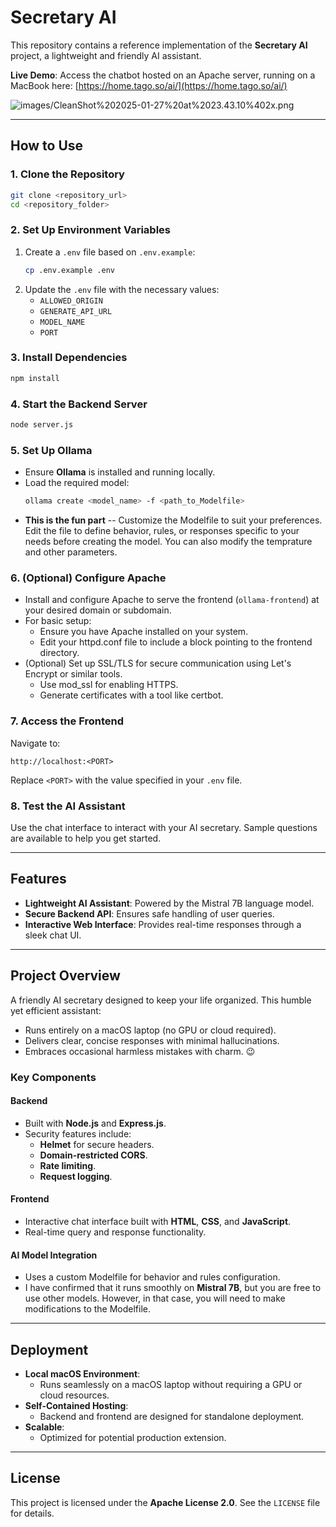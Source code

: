 # Secretary AI

This repository contains a reference implementation of the **Secretary AI** project, a lightweight and friendly AI assistant.

**Live Demo**: Access the chatbot hosted on an Apache server, running on a MacBook here: [https://home.tago.so/ai/](https://home.tago.so/ai/)

![images/CleanShot%202025-01-27%20at%2023.43.10%402x.png](https://github.com/tagoso/secretary-AI/blob/e7e42d0d5aa8b4f46bcad95a85e96c7fc4737aff/images/CleanShot%202025-01-27%20at%2023.43.10%402x.png)

---

## How to Use

### 1. Clone the Repository

```bash
git clone <repository_url>
cd <repository_folder>
```

### 2. Set Up Environment Variables

1. Create a `.env` file based on `.env.example`:
   ```bash
   cp .env.example .env
   ```
2. Update the `.env` file with the necessary values:
   - `ALLOWED_ORIGIN`
   - `GENERATE_API_URL`
   - `MODEL_NAME`
   - `PORT`

### 3. Install Dependencies

```bash
npm install
```

### 4. Start the Backend Server

```bash
node server.js
```

### 5. Set Up Ollama

- Ensure **Ollama** is installed and running locally.
- Load the required model:
  ```bash
  ollama create <model_name> -f <path_to_Modelfile>
  ```
- **This is the fun part** -- Customize the Modelfile to suit your preferences. Edit the file to define behavior, rules, or responses specific to your needs before creating the model. You can also modify the temprature and other parameters.

### 6. (Optional) Configure Apache

- Install and configure Apache to serve the frontend (`ollama-frontend`) at your desired domain or subdomain.
- For basic setup:
  - Ensure you have Apache installed on your system.
  - Edit your httpd.conf file to include a <VirtualHost> block pointing to the frontend directory.
- (Optional) Set up SSL/TLS for secure communication using Let's Encrypt or similar tools.
  - Use mod_ssl for enabling HTTPS.
  - Generate certificates with a tool like certbot.

### 7. Access the Frontend

Navigate to:

```
http://localhost:<PORT>
```

Replace `<PORT>` with the value specified in your `.env` file.

### 8. Test the AI Assistant

Use the chat interface to interact with your AI secretary. Sample questions are available to help you get started.

---

## Features

- **Lightweight AI Assistant**: Powered by the Mistral 7B language model.
- **Secure Backend API**: Ensures safe handling of user queries.
- **Interactive Web Interface**: Provides real-time responses through a sleek chat UI.

---

## Project Overview

A friendly AI secretary designed to keep your life organized. This humble yet efficient assistant:

- Runs entirely on a macOS laptop (no GPU or cloud required).
- Delivers clear, concise responses with minimal hallucinations.
- Embraces occasional harmless mistakes with charm. 😉

### Key Components

#### Backend

- Built with **Node.js** and **Express.js**.
- Security features include:
  - **Helmet** for secure headers.
  - **Domain-restricted CORS**.
  - **Rate limiting**.
  - **Request logging**.

#### Frontend

- Interactive chat interface built with **HTML**, **CSS**, and **JavaScript**.
- Real-time query and response functionality.

#### AI Model Integration

- Uses a custom Modelfile for behavior and rules configuration.
- I have confirmed that it runs smoothly on **Mistral 7B**, but you are free to use other models. However, in that case, you will need to make modifications to the Modelfile.

---

## Deployment

- **Local macOS Environment**:
  - Runs seamlessly on a macOS laptop without requiring a GPU or cloud resources.
- **Self-Contained Hosting**:
  - Backend and frontend are designed for standalone deployment.
- **Scalable**:
  - Optimized for potential production extension.

---

## License

This project is licensed under the **Apache License 2.0**. See the `LICENSE` file for details.
